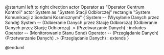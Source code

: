 @startuml
left to right direction
actor Operator as "Operator Centrum Kontroli"
actor System as "System Stacji Odbiorczej"
rectangle "System Komunikacji z Sondami Kosmicznymi" {
  System -- (Wysyłanie Danych przez Sondę)
  System -- (Odbieranie Danych przez Stację Odbiorczą)
  (Odbieranie Danych przez Stację Odbiorczą) .> (Przetwarzanie Danych) : includes
  Operator -- (Monitorowanie Stanu Sond)
  Operator -- (Przeglądanie Danych)
  (Przetwarzanie Danych) .> (Przeglądanie Danych) : extends
}

@enduml